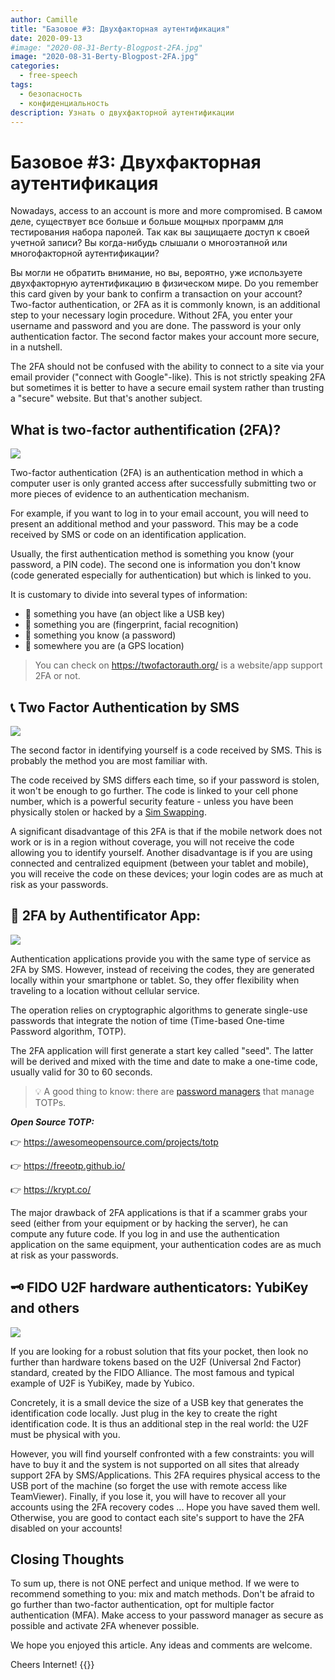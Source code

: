 ```yaml
---
author: Camille
title: "Базовое #3: Двухфакторная аутентификация"
date: 2020-09-13
#image: "2020-08-31-Berty-Blogpost-2FA.jpg"
image: "2020-08-31-Berty-Blogpost-2FA.jpg"
categories:
  - free-speech
tags:
  - безопасность
  - конфиденциальность
description: Узнать о двухфакторной аутентификации
---
```


# Базовое #3: Двухфакторная аутентификация


Nowadays, access to an account is more and more compromised. В самом деле, существует все больше и больше мощных программ для тестирования набора паролей. Так как вы защищаете доступ к своей учетной записи? Вы когда-нибудь слышали о многоэтапной или многофакторной аутентификации?

Вы могли не обратить внимание, но вы, вероятно, уже используете двухфакторную аутентификацию в физическом мире. Do you remember this card given by your bank to confirm a transaction on your account? Two-factor authentication, or 2FA as it is commonly known, is an additional step to your necessary login procedure. Without 2FA, you enter your username and password and you are done. The password is your only authentication factor. The second factor makes your account more secure, in a nutshell.

The 2FA should not be confused with the ability to connect to a site via your email provider ("connect with Google"-like). This is not strictly speaking 2FA but sometimes it is better to have a secure email system rather than trusting a "secure" website. But that's another subject.

## What is two-factor authentification (2FA)?

![](https://i.imgur.com/MJUVRuw.jpg)

Two-factor authentication (2FA) is an authentication method in which a computer user is only granted access after successfully submitting two or more pieces of evidence to an authentication mechanism.

For example, if you want to log in to your email account, you will need to present an additional method and your password. This may be a code received by SMS or code on an identification application.

Usually, the first authentication method is something you know (your password, a PIN code). The second one is information you don't know (code generated especially for authentication) but which is linked to you.

It is customary to divide into several types of information:
- 🔑 something you have (an object like a USB key)
- 🐾 something you are (fingerprint, facial recognition)
- 🧠 something you know (a password)
- 📍 somewhere you are (a GPS location)


> You can check on https://twofactorauth.org/ is a website/app support 2FA or not.

## 📞 Two Factor Authentication by SMS

![](https://i.imgur.com/uuqGxCp.jpg)


The second factor in identifying yourself is a code received by SMS. This is probably the method you are most familiar with.

The code received by SMS differs each time, so if your password is stolen, it won't be enough to go further. The code is linked to your cell phone number, which is a powerful security feature - unless you have been physically stolen or hacked by a [Sim Swapping](https://berty.tech/blog/sim-swapping/).

A significant disadvantage of this 2FA is that if the mobile network does not work or is in a region without coverage, you will not receive the code allowing you to identify yourself. Another disadvantage is if you are using connected and centralized equipment (between your tablet and mobile), you will receive the code on these devices; your login codes are as much at risk as your passwords.


## 📱 2FA by Authentificator App:

![](https://i.imgur.com/YuRNDY0.jpg)


Authentication applications provide you with the same type of service as 2FA by SMS. However, instead of receiving the codes, they are generated locally within your smartphone or tablet. So, they offer flexibility when traveling to a location without cellular service.

The operation relies on cryptographic algorithms to generate single-use passwords that integrate the notion of time (Time-based One-time Password algorithm, TOTP).

The 2FA application will first generate a start key called "seed". The latter will be derived and mixed with the time and date to make a one-time code, usually valid for 30 to 60 seconds.

> 💡 A good thing to know: there are [password managers](https://berty.tech/blog/best-password-manager/) that manage TOTPs.

***Open Source TOTP:***

👉 https://awesomeopensource.com/projects/totp

👉 https://freeotp.github.io/

👉 https://krypt.co/

The major drawback of 2FA applications is that if a scammer grabs your seed (either from your equipment or by hacking the server), he can compute any future code. If you log in and use the authentication application on the same equipment, your authentication codes are as much at risk as your passwords.


## 🗝️ FIDO U2F hardware authenticators: YubiKey and others

![](https://i.imgur.com/ZzJa77a.png)


If you are looking for a robust solution that fits your pocket, then look no further than hardware tokens based on the U2F (Universal 2nd Factor) standard, created by the FIDO Alliance. The most famous and typical example of U2F is YubiKey, made by Yubico.

Concretely, it is a small device the size of a USB key that generates the identification code locally. Just plug in the key to create the right identification code. It is thus an additional step in the real world: the U2F must be physical with you.

However, you will find yourself confronted with a few constraints: you will have to buy it and the system is not supported on all sites that already support 2FA by SMS/Applications. This 2FA requires physical access to the USB port of the machine (so forget the use with remote access like TeamViewer). Finally, if you lose it, you will have to recover all your accounts using the 2FA recovery codes ... Hope you have saved them well. Otherwise, you are good to contact each site's support to have the 2FA disabled on your accounts!


## Closing Thoughts

To sum up, there is not ONE perfect and unique method. If we were to recommend something to you: mix and match methods. Don't be afraid to go further than two-factor authentication, opt for multiple factor authentication (MFA). Make access to your password manager as secure as possible and activate 2FA whenever possible.

We hope you enjoyed this article. Any ideas and comments are welcome.

Cheers Internet!
{{<tweet id="1291024965630939136">}}

